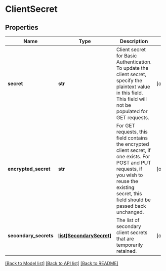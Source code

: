 # ClientSecret

## Properties
Name | Type | Description | Notes
------------ | ------------- | ------------- | -------------
**secret** | **str** | Client secret for Basic Authentication.  To update the client secret, specify the plaintext value in this field.  This field will not be populated for GET requests. | [optional] 
**encrypted_secret** | **str** | For GET requests, this field contains the encrypted client secret, if one exists.  For POST and PUT requests, if you wish to reuse the existing secret, this field should be passed back unchanged. | [optional] 
**secondary_secrets** | [**list[SecondarySecret]**](SecondarySecret.md) | The list of secondary client secrets that are temporarily retained. | [optional] 

[[Back to Model list]](../README.md#documentation-for-models) [[Back to API list]](../README.md#documentation-for-api-endpoints) [[Back to README]](../README.md)


